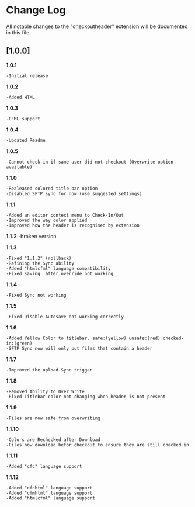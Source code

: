 # Change Log
All notable changes to the "checkoutheader" extension will be documented in this file.

## [1.0.0]
**1.0.1**

    -Initial release

**1.0.2**

    -Added HTML

**1.0.3**

    -CFML support

**1.0.4**

    -Updated Readme
    
**1.0.5**

    -Cannot check-in if same user did not checkout (Overwrite option available)

**1.1.0**

    -Realeased colored title bar option
    -Disabled SFTP sync for now (use suggested settings)
  
  **1.1.1**

    -Added an editor context menu to Check-In/Out
    -Improved the way color applied
    -Improved how the header is recognised by extension

**1.1.2**
    -broken version

**1.1.3**
    
    -Fixed "1.1.2" (rollback)
    -Refining the Sync ability 
    -Added "htmlcfml" language compatibility
    -Fixed saving  after override not working

**1.1.4**

    -Fixed Sync not working

**1.1.5**

    -Fixed Disable Autosave not working correctly

**1.1.6**

    -Added Yellow Color to titlebar. safe:(yellow) unsafe:(red) checked-in:(green)  
    -SFTP Sync now will only put files that contain a header

**1.1.7**

    -Improved the upload Sync trigger

**1.1.8**

    -Removed Ability to Over Write
    -Fixed Titlebar color not changing when header is not present

**1.1.9**

    -Files are now safe from overwriting

**1.1.10**

    -Colors are Rechecked after Download
    -Files now download befor checkout to ensure they are still checked in

**1.1.11**

    -Added "cfc" language support

**1.1.12**

    -Added "cfchtml" language support
    -Added "cfmhtml" language support
    -Added "htmlcfml" language support